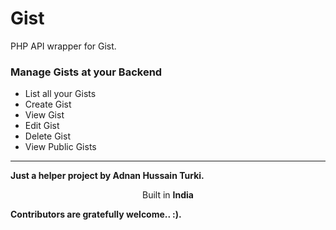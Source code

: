 # Gist
PHP API wrapper for Gist.

<h3>Manage Gists at your Backend</h3>
<ul>
    <li>List all your Gists</li>
    <li>Create Gist</li>
    <li>View Gist</li>
    <li>Edit Gist</li>
    <li>Delete Gist</li>
    <li>View Public Gists</li>
</ul>
<hr>
<p>
    <strong>Just a helper project by Adnan Hussain Turki.</strong><br>
</p>
<div style="text-align: center;">
    Built in <strong>India</strong>
</div>    
<p><strong>Contributors are gratefully welcome.. :).</strong></p>
